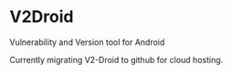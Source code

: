 # V2Droid
Vulnerability and Version tool for Android

Currently migrating V2-Droid to github for cloud hosting.
